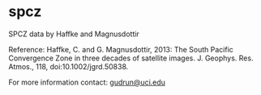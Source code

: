 # spcz
SPCZ data by Haffke and Magnusdottir

Reference: Haffke, C. and G. Magnusdottir, 2013: The South Pacific Convergence Zone in three decades of satellite images. J. Geophys. Res. Atmos., 118, doi:10.1002/jgrd.50838.

For more information contact: gudrun@uci.edu
